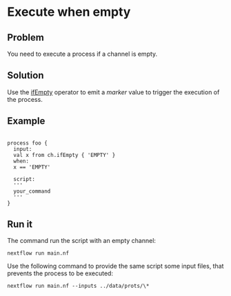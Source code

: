 # Execute when empty 

## Problem 

You need to execute a process if a channel is empty. 

## Solution 

Use the [ifEmpty](https://www.nextflow.io/docs/latest/operator.html#ifempty) operator to emit 
a *marker* value to trigger the execution of the process. 

## Example 

```nextflow

process foo {
  input:
  val x from ch.ifEmpty { 'EMPTY' } 
  when:
  x == 'EMPTY'

  script:
  '''
  your_command
  ''' 
}
```

## Run it 

The command run the script with an empty channel: 

    nextflow run main.nf

Use the following command to provide the same script
some input files, that prevents the process to be executed: 

    nextflow run main.nf --inputs ../data/prots/\*

